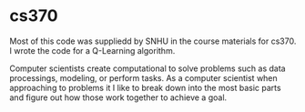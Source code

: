 # cs370

Most of this code was suppliedd by SNHU in the course materials for cs370. I wrote the code for a Q-Learning algorithm.

Computer scientists create computational to solve problems such as data processings, modeling, or perform tasks. As a computer scientist when approaching to problems it I like to break down into the most basic parts and figure out how those work together to achieve a goal.
